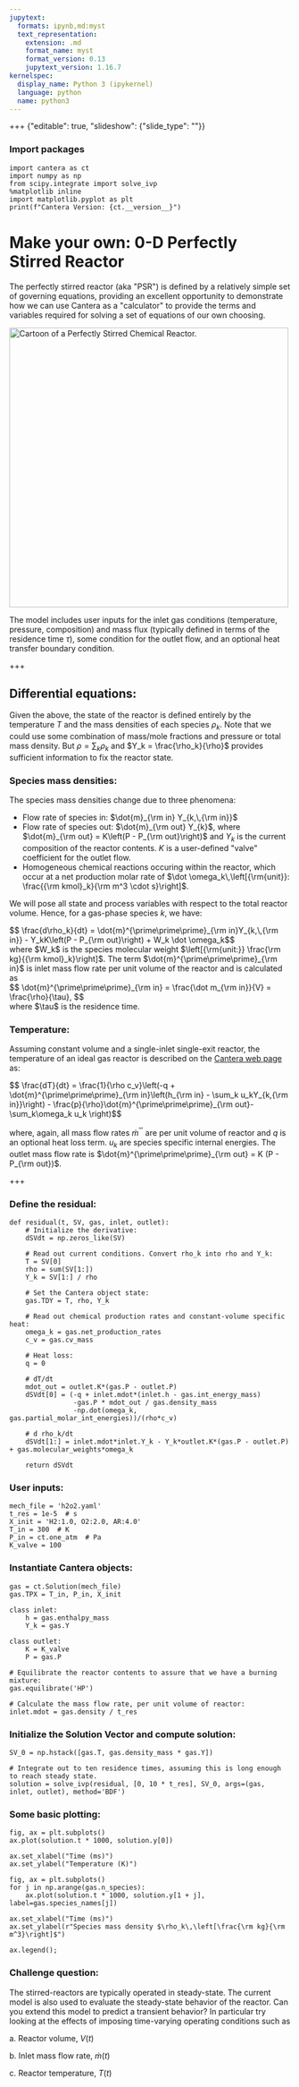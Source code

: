```yaml
---
jupytext:
  formats: ipynb,md:myst
  text_representation:
    extension: .md
    format_name: myst
    format_version: 0.13
    jupytext_version: 1.16.7
kernelspec:
  display_name: Python 3 (ipykernel)
  language: python
  name: python3
---
```


+++ {"editable": true, "slideshow": {"slide_type": ""}}

### Import packages

```{code-cell} ipython3
import cantera as ct
import numpy as np
from scipy.integrate import solve_ivp
%matplotlib inline
import matplotlib.pyplot as plt
print(f"Cantera Version: {ct.__version__}")
```

# Make your own: 0-D Perfectly Stirred Reactor

The perfectly stirred reactor (aka "PSR") is defined by a relatively simple set of governing equations, providing an excellent opportunity to demonstrate how we can use Cantera as a "calculator" to provide the terms and variables required for solving a set of equations of our own choosing.

<img src="..\..\images\PSR.png" alt="Cartoon of a Perfectly Stirred Chemical Reactor." style="width: 500px;"/>

The model includes user inputs for the inlet gas conditions (temperature, pressure, composition) and mass flux (typically defined in terms of the residence time $\tau$), some condition for the outlet flow, and an optional heat transfer boundary condition.

+++

## Differential equations:

Given the above, the state of the reactor is defined entirely by the temperature $T$ and the mass densities of each species $\rho_k$.  Note that we could use some combination of mass/mole fractions and pressure or total mass density.  But $\rho = \sum_k \rho_k$ and $Y_k = \frac{\rho_k}{\rho}$ provides sufficient information to fix the reactor state.

### Species mass densities:
The species mass densities change due to three phenomena:
- Flow rate of species in: $\dot{m}_{\rm in} Y_{k,\,{\rm in}}$
- Flow rate of species out: $\dot{m}_{\rm out} Y_{k}$, where $\dot{m}_{\rm out} = K\left(P - P_{\rm out}\right)$ and $Y_k$ is the current composition of the reactor contents. $K$ is a user-defined "valve" coefficient for the outlet flow.
- Homogeneous chemical reactions occuring within the reactor, which occur at a net production molar rate of $\dot \omega_k\,\left[{\rm{unit}}: \frac{{\rm kmol}_k}{\rm m^3 \cdot s}\right]$.

We will pose all state and process variables with respect to the total reactor volume. Hence, for a gas-phase species $k$, we have:

<div class="alert-danger">
    $$ \frac{d\rho_k}{dt} =  \dot{m}^{\prime\prime\prime}_{\rm in}Y_{k,\,{\rm in}} - Y_kK\left(P - P_{\rm out}\right) + W_k \dot \omega_k$$
</div>
where $W_k$ is the species molecular weight $\left[{\rm{unit:}} \frac{\rm kg}{{\rm kmol}_k}\right]$. The term $\dot{m}^{\prime\prime\prime}_{\rm in}$ is inlet mass flow rate per unit volume of the reactor and is calculated as 
<div class="alert-danger">
    $$ \dot{m}^{\prime\prime\prime}_{\rm in} = \frac{\dot m_{\rm in}}{V} = \frac{\rho}{\tau}, $$
</div>
where $\tau$ is the residence time.


### Temperature:
Assuming constant volume and a single-inlet single-exit reactor, the temperature of an ideal gas reactor is described on the [Cantera web page](https://cantera.org/science/reactors.html#ideal-gas-reactor) as:

<div class="alert-danger">
    $$ \frac{dT}{dt} = \frac{1}{\rho c_v}\left(-q + \dot{m}^{\prime\prime\prime}_{\rm in}\left(h_{\rm in} - \sum_k u_kY_{k,{\rm in}}\right) - \frac{p}{\rho}\dot{m}^{\prime\prime\prime}_{\rm out}-\sum_k\omega_k u_k \right)$$
</div>

where, again, all mass flow rates $\dot{m}^{\prime\prime\prime}$ are per unit volume of reactor and $q$ is an optional heat loss term. $u_k$ are species specific internal energies. The outlet mass flow rate is $\dot{m}^{\prime\prime\prime}_{\rm out} = K (P - P_{\rm out})$.

+++

### Define the residual:

```{code-cell} ipython3
def residual(t, SV, gas, inlet, outlet):
    # Initialize the derivative:
    dSVdt = np.zeros_like(SV)

    # Read out current conditions. Convert rho_k into rho and Y_k:
    T = SV[0]
    rho = sum(SV[1:])
    Y_k = SV[1:] / rho

    # Set the Cantera object state:
    gas.TDY = T, rho, Y_k

    # Read out chemical production rates and constant-volume specific heat:
    omega_k = gas.net_production_rates
    c_v = gas.cv_mass

    # Heat loss:
    q = 0

    # dT/dt
    mdot_out = outlet.K*(gas.P - outlet.P)
    dSVdt[0] = (-q + inlet.mdot*(inlet.h - gas.int_energy_mass)
                -gas.P * mdot_out / gas.density_mass
                -np.dot(omega_k, gas.partial_molar_int_energies))/(rho*c_v)

    # d rho_k/dt
    dSVdt[1:] = inlet.mdot*inlet.Y_k - Y_k*outlet.K*(gas.P - outlet.P) + gas.molecular_weights*omega_k

    return dSVdt
```

### User inputs:

```{code-cell} ipython3
mech_file = 'h2o2.yaml'
t_res = 1e-5  # s
X_init = 'H2:1.0, O2:2.0, AR:4.0'
T_in = 300  # K
P_in = ct.one_atm  # Pa
K_valve = 100
```

### Instantiate Cantera objects:

```{code-cell} ipython3
gas = ct.Solution(mech_file)
gas.TPX = T_in, P_in, X_init

class inlet:
    h = gas.enthalpy_mass
    Y_k = gas.Y

class outlet:
    K = K_valve
    P = gas.P

# Equilibrate the reactor contents to assure that we have a burning mixture:
gas.equilibrate('HP')

# Calculate the mass flow rate, per unit volume of reactor:
inlet.mdot = gas.density / t_res
```

### Initialize the Solution Vector and compute solution:

```{code-cell} ipython3
SV_0 = np.hstack([gas.T, gas.density_mass * gas.Y])

# Integrate out to ten residence times, assuming this is long enough to reach steady state.
solution = solve_ivp(residual, [0, 10 * t_res], SV_0, args=(gas, inlet, outlet), method='BDF')
```

### Some basic plotting:

```{code-cell} ipython3
fig, ax = plt.subplots()
ax.plot(solution.t * 1000, solution.y[0])

ax.set_xlabel("Time (ms)")
ax.set_ylabel("Temperature (K)")

fig, ax = plt.subplots()
for j in np.arange(gas.n_species):
    ax.plot(solution.t * 1000, solution.y[1 + j], label=gas.species_names[j])

ax.set_xlabel("Time (ms)")
ax.set_ylabel(r"Species mass density $\rho_k\,\left[\frac{\rm kg}{\rm m^3}\right]$")

ax.legend();
```

### Challenge question:

The stirred-reactors are typically operated in steady-state. The current model is also used to evaluate the steady-state behavior of the reactor. Can you extend this model to predict a transient behavior? In particular try looking at the effects of imposing time-varying operating conditions such as

a. Reactor volume, $V(t)$

b. Inlet mass flow rate, $\dot m(t)$

c. Reactor temperature, $T(t)$

```{code-cell} ipython3

```
